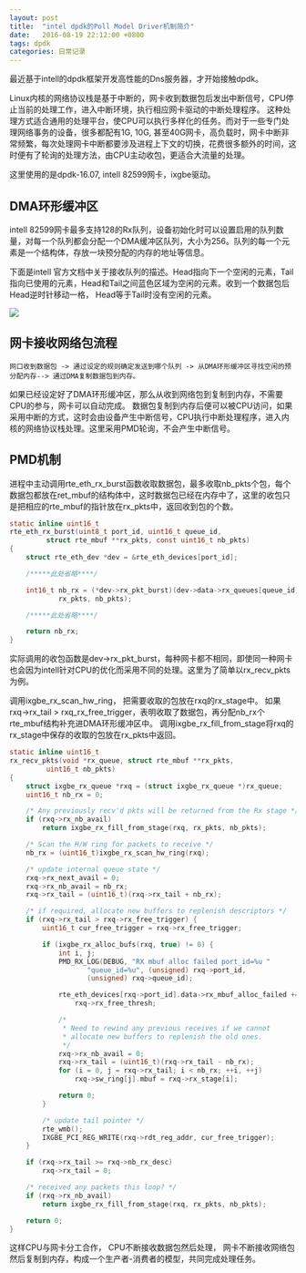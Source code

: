 ```yaml
---
layout: post
title:  "intel dpdk的Poll Model Driver机制简介"
date:   2016-08-19 22:12:00 +0800
tags: dpdk
categories: 日常记录
---
```


最近基于intell的dpdk框架开发高性能的Dns服务器，才开始接触dpdk。 
    
Linux内核的网络协议栈是基于中断的，网卡收到数据包后发出中断信号，CPU停止当前的处理工作，进入中断环境，执行相应网卡驱动的中断处理程序。 这种处理方式适合通用的处理平台，使CPU可以执行多样化的任务。而对于一些专门处理网络事务的设备，很多都配有1G, 10G, 甚至40G网卡，高负载时，网卡中断非常频繁，每次处理网卡中断都要涉及进程上下文的切换，花费很多额外的时间，这时便有了轮询的处理方法，由CPU主动收包，更适合大流量的处理。

这里使用的是dpdk-16.07,  intell 82599网卡，ixgbe驱动。

## DMA环形缓冲区

intell 82599网卡最多支持128的Rx队列，设备初始化时可以设置启用的队列数量，对每一个队列都会分配一个DMA缓冲区队列，大小为256。队列的每一个元素是一个结构体，存放一块预分配的内存的地址等信息。 

下面是intell 官方文档中关于接收队列的描述。Head指向下一个空闲的元素，Tail指向已使用的元素，Head和Tail之间蓝色区域为空闲的元素。收到一个数据包后Head逆时针移动一格， Head等于Tail时没有空闲的元素。

![](/content/images/2017/03/214632_ID6w_2539854.png)


## 网卡接收网络包流程

    网口收到数据包 -> 通过设定的规则确定发送到哪个队列 -> 从DMA环形缓冲区寻找空闲的预分配内存--> 通过DMA复制数据包到内存。

如果已经设定好了DMA环形缓冲区，那么从收到网络包到复制到内存，不需要CPU的参与，网卡可以自动完成。 数据包复制到内存后便可以被CPU访问，如果采用中断的方式，这时会由设备产生中断信号，CPU执行中断处理程序，进入内核的网络协议栈处理。这里采用PMD轮询，不会产生中断信号。

## PMD机制

进程中主动调用rte\_eth\_rx\_burst函数收取数据包，最多收取nb\_pkts个包，每个数据包都放在ret\_mbuf的结构体中，这时数据包已经在内存中了，这里的收包只是把相应的rte\_mbuf的指针放在rx\_pkts中，返回收到包的个数。

```c
static inline uint16_t
rte_eth_rx_burst(uint8_t port_id, uint16_t queue_id,
		 struct rte_mbuf **rx_pkts, const uint16_t nb_pkts)
{
	struct rte_eth_dev *dev = &rte_eth_devices[port_id];

    /*****此处省略****/

	int16_t nb_rx = (*dev->rx_pkt_burst)(dev->data->rx_queues[queue_id],
			rx_pkts, nb_pkts);

    /*****此处省略****/

	return nb_rx;
}
```

实际调用的收包函数是dev->rx\_pkt\_burst，每种网卡都不相同，即使同一种网卡也会因为intell针对CPU的优化而采用不同的处理。这里为了简单以rx\_recv\_pkts为例。

调用ixgbe\_rx\_scan\_hw\_ring， 把需要收取的包放在rxq的rx\_stage中。
如果rxq->rx\_tail > rxq\_rx\_free\_trigger，表明收取了数据包，再分配nb\_rx个rte_mbuf结构补充进DMA环形缓冲区中。
调用ixgbe\_rx\_fill\_from\_stage将rxq的rx\_stage中保存的收取的包放在rx\_pkts中返回。

```c
static inline uint16_t
rx_recv_pkts(void *rx_queue, struct rte_mbuf **rx_pkts,
	     uint16_t nb_pkts)
{
	struct ixgbe_rx_queue *rxq = (struct ixgbe_rx_queue *)rx_queue;
	uint16_t nb_rx = 0;

	/* Any previously recv'd pkts will be returned from the Rx stage */
	if (rxq->rx_nb_avail)
		return ixgbe_rx_fill_from_stage(rxq, rx_pkts, nb_pkts);

	/* Scan the H/W ring for packets to receive */
	nb_rx = (uint16_t)ixgbe_rx_scan_hw_ring(rxq);

	/* update internal queue state */
	rxq->rx_next_avail = 0;
	rxq->rx_nb_avail = nb_rx;
	rxq->rx_tail = (uint16_t)(rxq->rx_tail + nb_rx);

	/* if required, allocate new buffers to replenish descriptors */
	if (rxq->rx_tail > rxq->rx_free_trigger) {
		uint16_t cur_free_trigger = rxq->rx_free_trigger;

		if (ixgbe_rx_alloc_bufs(rxq, true) != 0) {
			int i, j;
			PMD_RX_LOG(DEBUG, "RX mbuf alloc failed port_id=%u "
				   "queue_id=%u", (unsigned) rxq->port_id,
				   (unsigned) rxq->queue_id);

			rte_eth_devices[rxq->port_id].data->rx_mbuf_alloc_failed +=
				rxq->rx_free_thresh;

			/*
			 * Need to rewind any previous receives if we cannot
			 * allocate new buffers to replenish the old ones.
			 */
			rxq->rx_nb_avail = 0;
			rxq->rx_tail = (uint16_t)(rxq->rx_tail - nb_rx);
			for (i = 0, j = rxq->rx_tail; i < nb_rx; ++i, ++j)
				rxq->sw_ring[j].mbuf = rxq->rx_stage[i];

			return 0;
		}

		/* update tail pointer */
		rte_wmb();
		IXGBE_PCI_REG_WRITE(rxq->rdt_reg_addr, cur_free_trigger);
	}

	if (rxq->rx_tail >= rxq->nb_rx_desc)
		rxq->rx_tail = 0;

	/* received any packets this loop? */
	if (rxq->rx_nb_avail)
		return ixgbe_rx_fill_from_stage(rxq, rx_pkts, nb_pkts);

	return 0;
}
```

这样CPU与网卡分工合作， CPU不断接收数据包然后处理， 网卡不断接收网络包然后复制到内存，构成一个生产者-消费者的模型，共同完成处理任务。